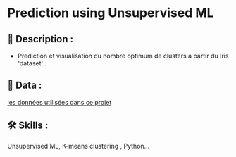 
# Prediction using Unsupervised ML





## 🚀 Description :

  


- Prediction et visualisation du nombre optimum de clusters a partir du Iris 'dataset' .



  
## 🔗 Data :
[les données utilisées dans ce projet](https://bit.ly/3kXTdox)


  
## 🛠 Skills :
Unsupervised ML, K-means clustering , Python...

  
